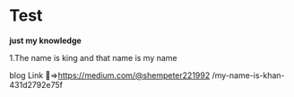 # Test
**just my knowledge**

1.The name is king and that name is my name

blog Link :link:=>https://medium.com/@shempeter221992
/my-name-is-khan-431d2792e75f